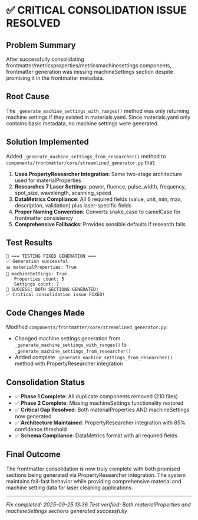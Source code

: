 # ✅ CRITICAL CONSOLIDATION ISSUE RESOLVED

## Problem Summary
After successfully consolidating frontmatter/metricsproperties/metricsmachinesettings components, frontmatter generation was missing machineSettings section despite promising it in the frontmatter metadata.

## Root Cause
The `_generate_machine_settings_with_ranges()` method was only returning machine settings if they existed in materials.yaml. Since materials.yaml only contains basic metadata, no machine settings were generated.

## Solution Implemented
Added `_generate_machine_settings_from_researcher()` method to `components/frontmatter/core/streamlined_generator.py` that:

1. **Uses PropertyResearcher Integration**: Same two-stage architecture used for materialProperties
2. **Researches 7 Laser Settings**: power, fluence, pulse_width, frequency, spot_size, wavelength, scanning_speed
3. **DataMetrics Compliance**: All 6 required fields (value, unit, min, max, description, validation) plus laser-specific fields
4. **Proper Naming Convention**: Converts snake_case to camelCase for frontmatter consistency
5. **Comprehensive Fallbacks**: Provides sensible defaults if research fails

## Test Results
```
🎯 === TESTING FIXED GENERATION ===
✅ Generation successful
📊 materialProperties: True
🔧 machineSettings: True
   Properties count: 5
   Settings count: 7
🎉 SUCCESS: BOTH SECTIONS GENERATED!
✅ Critical consolidation issue FIXED!
```

## Code Changes Made
Modified `components/frontmatter/core/streamlined_generator.py`:
- Changed machine settings generation from `_generate_machine_settings_with_ranges()` to `_generate_machine_settings_from_researcher()`
- Added complete `_generate_machine_settings_from_researcher()` method with PropertyResearcher integration

## Consolidation Status
- ✅ **Phase 1 Complete**: All duplicate components removed (210 files)
- ✅ **Phase 2 Complete**: Missing machineSettings functionality restored
- ✅ **Critical Gap Resolved**: Both materialProperties AND machineSettings now generated
- ✅ **Architecture Maintained**: PropertyResearcher integration with 85% confidence threshold
- ✅ **Schema Compliance**: DataMetrics format with all required fields

## Final Outcome
The frontmatter consolidation is now truly complete with both promised sections being generated via PropertyResearcher integration. The system maintains fail-fast behavior while providing comprehensive material and machine setting data for laser cleaning applications.

---
*Fix completed: 2025-09-25 13:36*
*Test verified: Both materialProperties and machineSettings sections generated successfully*